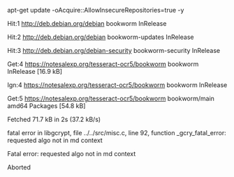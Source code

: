 apt-get update -oAcquire::AllowInsecureRepositories=true -y

Hit:1 http://deb.debian.org/debian bookworm InRelease

Hit:2 http://deb.debian.org/debian bookworm-updates InRelease

Hit:3 http://deb.debian.org/debian-security bookworm-security InRelease

Get:4 https://notesalexp.org/tesseract-ocr5/bookworm bookworm InRelease [16.9 kB]

Ign:4 https://notesalexp.org/tesseract-ocr5/bookworm bookworm InRelease

Get:5 https://notesalexp.org/tesseract-ocr5/bookworm bookworm/main amd64 Packages [54.8 kB]

Fetched 71.7 kB in 2s (37.2 kB/s)

fatal error in libgcrypt, file ../../src/misc.c, line 92, function _gcry_fatal_error: requested algo not in md context
 
Fatal error: requested algo not in md context

Aborted
 

